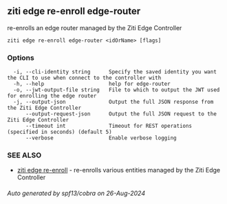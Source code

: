 ## ziti edge re-enroll edge-router

re-enrolls an edge router managed by the Ziti Edge Controller

```
ziti edge re-enroll edge-router <idOrName> [flags]
```

### Options

```
  -i, --cli-identity string      Specify the saved identity you want the CLI to use when connect to the controller with
  -h, --help                     help for edge-router
  -o, --jwt-output-file string   File to which to output the JWT used for enrolling the edge router
  -j, --output-json              Output the full JSON response from the Ziti Edge Controller
      --output-request-json      Output the full JSON request to the Ziti Edge Controller
      --timeout int              Timeout for REST operations (specified in seconds) (default 5)
      --verbose                  Enable verbose logging
```

### SEE ALSO

* [ziti edge re-enroll](../re-enroll.md)	 - re-enrolls various entities managed by the Ziti Edge Controller

###### Auto generated by spf13/cobra on 26-Aug-2024
